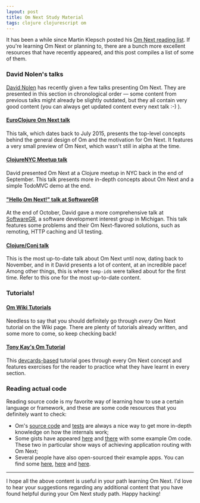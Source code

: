 ```yaml
---
layout: post
title: Om Next Study Material
tags: clojure clojurescript om
---
```


It has been a while since Martin Klepsch posted his [Om Next reading list](http://www.martinklepsch.org/posts/om-next-reading-list.html). If you're learning Om Next or planning to, there are a bunch more excellent resources that have recently appeared, and this post compiles a list of some of them.

<!--more-->

### **David Nolen's talks**

[David Nolen](https://twitter.com/swannodette) has recently given a few talks presenting Om Next. They are presented in this section in chronological order &mdash; some content from previous talks might already be slightly outdated, but they all contain very good content (you can always get updated content every next talk :-) ).


#### [**EuroClojure Om Next talk**](https://www.youtube.com/watch?v=ByNs9TG30E8)
This talk, which dates back to July 2015, presents the top-level concepts behind the general design of Om and the motivation for Om Next. It features a very small preview of Om Next, which wasn't still in alpha at the time.


#### [**ClojureNYC Meetup talk**](http://livestream.com/intentmedia/events/4386134)
David presented Om Next at a Clojure meetup in NYC back in the end of September. This talk presents more in-depth concepts about Om Next and a simple TodoMVC demo at the end.

#### [**"Hello Om Next!" talk at SoftwareGR**](https://www.youtube.com/watch?v=xz389Ek2eS8)
At the end of October, David gave a more comprehensive talk at [SoftwareGR](http://softwaregr.org/), a software development interest group in Michigan. This talk features some problems and their Om Next-flavored solutions, such as remoting, HTTP caching and UI testing.

#### [**Clojure/Conj talk**](https://www.youtube.com/watch?v=MDZpSIngwm4)
This is the most up-to-date talk about Om Next until now, dating back to November, and in it David presents a lot of content, at an incredible pace! Among other things, this is where `temp-id`s were talked about for the first time. Refer to this one for the most up-to-date content.

### **Tutorials!**

#### [**Om Wiki Tutorials**](https://github.com/omcljs/om/wiki#om-next)
Needless to say that you should definitely go through *every* Om Next tutorial on the Wiki page. There are plenty of tutorials already written, and some more to come, so keep checking back!

#### [**Tony Kay's Om Tutorial**](https://github.com/awkay/om-tutorial)
This [devcards-based](http://awkay.github.io/om-tutorial/) tutorial goes through every Om Next concept and features exercises for the reader to practice what they have learnt in every section.

### **Reading actual code**

Reading source code is my favorite way of learning how to use a certain language or framework, and these are some code resources that you definitely want to check:

- Om's [source code](https://github.com/omcljs/om/blob/master/src/main/om/next.cljs) and [tests](https://github.com/omcljs/om/blob/master/src/test/om/next/tests.cljs) are always a nice way to get more in-depth knowledge on how the internals work;
- Some gists have appeared [here](https://gist.github.com/anthgur/2cddf81e04ea78f372c6) and [there](https://gist.github.com/tomconnors/c1cceaae84fd059e37a3) with some example Om code. These two in particular show ways of achieving application routing with Om Next;
- Several people have also open-sourced their example apps. You can find some [here](https://github.com/swannodette/om-next-demo), [here](https://github.com/Jannis/om-next-kanban-demo) and [here](https://github.com/advancedtelematic/parking-visualization).

---

I hope all the above content is useful in your path learning Om Next. I'd love to hear your suggestions regarding any additional content that you have found helpful during your Om Next study path. Happy hacking!
